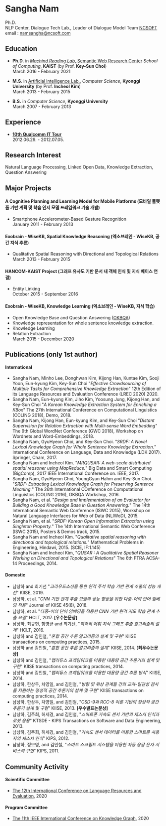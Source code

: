 Sangha Nam
================

Ph.D. <br>
NLP Center, Dialogue Tech Lab.,
Leader of Dialogue Model Team
[NCSOFT](https://kr.ncsoft.com/kr/index.do)<br>
email : namsangha@ncsoft.com


Education
---------------
- **Ph.D.** in [*Machind Reading Lab*, Semantic Web Research Center](http://semanticweb.kaist.ac.kr) *School of Computing*, **KAIST** (by Prof. **Key-Sun Choi**)<br>
March 2016 - February 2021

- **M.S**. in [Artificial Intelligence Lab.](http://ailab.kyonggi.ac.kr), *Computer Science*, **Kyonggi University** (by Prof. **Incheol Kim**)<br>
March 2013 - February 2015

- **B.S.** in *Computer Science*, **Kyonggi University**<br>
March 2007 - February 2013



Experience
---------------
- [**10th Qualcomm IT Tour**](http://www.qcitour.co.kr) <br>
2012.06.29. - 2012.07.05.

Research Interest
---------------
Natural Language Processing, Linked Open Data, Knowledge Extraction, Question Answering

Major Projects
---------------
#### A Cognitive Planning and Learning Model for Mobile Platforms (모바일 플랫폼 기반 계획 및 학습 인지 모델 프레임워크 기술 개발)
- Smartphone Accelerometer-Based Gesture Recognition <br>
January 2011 - February 2013

#### Exobrain - WiseKB, Spatial Knowledge Reasoning (엑소브레인 - WiseKB, 공간 지식 추론)
- Qualitative Spatial Reasoning with Directional and Topological Relations <br>
March 2013 - February 2015

#### HANCOM-KAIST Project (그래프 유사도 기반 문서 내 객체 인식 및 지식 베이스 연결)
- Entity Linking <br>
October 2015 - September 2016

#### Exobrain - WiseKB, Knowledge Learning (엑소브레인 - WiseKB, 지식 학습)
- Open Knowledge Base and Question Answering ([OKBQA](http://www.okbqa.org))
- Knowledge representation for whole sentence knowledge extraction.
- Knowledge Learning
- Relation Extraction <br>
March 2015 - December 2020


Publications (only 1st author)
---------------
#### International
- Sangha Nam, Minho Lee, Donghwan Kim, Kijong Han, Kuntae Kim, Sooji Yoon, Eun-kyung Kim, Key-Sun Choi "*Effective Crowdsourcing of Multiple Tasks for Comprehensive Knowledge Extraction*" 12th Edition of its Language Resources and Evaluation Conference (LREC 2020) 2020.
- Sangha Nam, Eun-kyung Kim, Jiho Kim, Yoosung Jung, Kijong Han, and Key-Sun Choi "*A Korean Knowledge Extraction System for Enriching a KBox*" The 27th International Conference on Computational Linguistics (COLING 2018), Demo, 2018.
- Sangha Nam, Kijong Han, Eun-kyung Kim, and Key-Sun Choi "*Distant Supervision for Relation Extraction with Multi-sense Word Embedding*" The 9th Global WordNet Conference (GWC 2018), Workshop on Wordnets and Word-Embeddings, 2018.
- Sangha Nam, GyuHyeon Choi, and Key-Sun Choi. "*SRDF: A Novel Lexical Knowledge Graph for Whole Sentence Knowledge Extraction.*" International Conference on Language, Data and Knowledge (LDK 2017). Springer, Cham, 2017.
- Sangha Nam and Incheol Kim. "*MRQUSAR: A web-scale distributed spatial reasoner using MapReduce.*" Big Data and Smart Computing (BigComp), 2017 IEEE International Conference on. IEEE, 2017.
- Sangha Nam, GyuHyeon Choi, YoungGyun Hahm and Key-Sun Choi. "*SRDF: Extracting Lexical Knowledge Graph for Preserving Sentence Meaning.*" The 26th International COnference on Computational Linguistics (COLING 2016), OKBQA Workshop, 2016.
- Sangha Nam, et al. "*Design and Implementation of an Evaluator for Building a Good Knowledge Base in Question Answering.*" The 14th International Semantic Web Conference (ISWC 2015), Workshop on Natural Language Interfaces for Web of Data (NLIWoD), 2015.
- Sangha Nam, et al. "*SRDF: Korean Open Information Extraction using Singleton Property.*" The 14th International Semantic Web Conference (ISWC 2015), Posters & Demos track, 2015.
- Sangha Nam  and Incheol Kim. "*Qualitative spatial reasoning with directional and topological relations.*" Mathematical Problems in Engineering, Hindawi, 2015. (SCIE, IF:1.145)
- Sangha Nam and Incheol Kim, "*QUSAR : A Qualitative Spatial Reasoner Working on Directional and Topological Relations*" The 6th FTRA ACSA-14 Proceedings, 2014.

#### Domestic
- 남상하 and 최기선 "*크라우드소싱을 통한 원격 주석 학습 기반 관계 추출의 성능 개선*" KIISE, 2019.
- 남상하, et al. "*CNN 기반 관계 추출 모델의 성능 향상을 위한 다중-어의 단어 임베딩 적용*" Journal of KIISE 45(8), 2018.
- 남상하, et al. "*다중-어의 단어 임베딩을 적용한 CNN 기반 원격 지도 학습 관계 추출 모델*" HCLT, 2017. **[우수논문상]**
- 남상하, 최규현, 함영균 and 최기선, "*맥락적 어휘 지식 그래프 추출 알고리즘의 설계*" HCLT, 2016.
- 남상하 and 김인철, "*혼합 공간 추론 알고리즘의 설계 및 구현*" KIISE transactions on computing practices, 2015.
- 남상하 and 김인철, "*혼합 공간 추론 알고리즘의 설계*" KIISE, 2014. **[최우수논문상]**
- 남상하 and 김인철, "*맵리듀스 프레임워크를 이용한 대용량 공간 추론기의 설계 및 구현*" KIISE transactions on computing practices, 2014.
- 남상하 and 김인철, "*맵리듀스 프레임워크를 이용한 대용량 공간 추론 방식*" KIISE, 2014.
- 남상하, 한상두, 차영일, and 김인철, "*방향 및 위상 관계들 간의 교차-일관성 검사를 지원하는 정성적 공간 추론기의 설계 및 구현*" KIISE transactions on computing practices, 2014.
- 남상하, 한상두, 차영일, and 김인철, "*CSD-9과 RCC-8 이론 기반의 정성적 공간 추론기 설계 및 구현*" KIISE, 2013. **[우수발표논문상]**
- 남상하, 김주희, 허세경, and 김인철, "*스마트폰 가속도 센서 기반의 제스처 인식과 로봇 응용*" KTSDE - KIPS Transactions on Software and Data Engineering, 2013.
- 남상하, 김주희, 허세경, and 김인철, "*가속도 센서 데이터를 이용한 스마트폰 사용자의 제스처 인식*" KIPS, 2012.
- 남상하, 정보영, and 김인철, "*스마트 스크립트 시스템을 이용한 자동 응답 문자 서비스의 구현*" KIPS, 2011.


 Community Activity
 ---------------
 #### Scientific Committee
 - [The 12th International Conference on Language Resources and Evaluation](http://lrec2020.lrec-conf.org), 2020
 #### Program Committee
 - [The 11th IEEE International Conference on Knowledge Graph](http://ickg2020.bigke.org/), 2020
